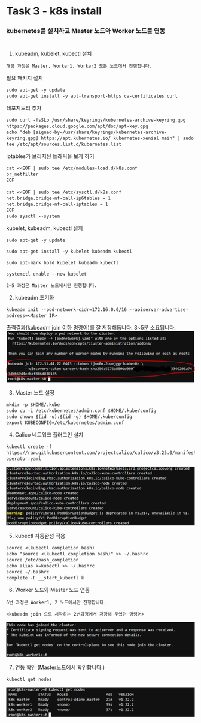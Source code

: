 # Task 3 - k8s install

###  kubernetes를 설치하고 Master 노드와 Worker 노드를 연동
#
1. kubeadm, kubelet, kubectl 설치

`해당 과정은 Master, Worker1, Worker2 모든 노드에서 진행합니다.`


필요 패키지 설치
```
sudo apt-get -y update
sudo apt-get install -y apt-transport-https ca-certificates curl
```
레포지토리 추가
```
sudo curl -fsSLo /usr/share/keyrings/kubernetes-archive-keyring.gpg https://packages.cloud.google.com/apt/doc/apt-key.gpg
echo "deb [signed-by=/usr/share/keyrings/kubernetes-archive-keyring.gpg] https://apt.kubernetes.io/ kubernetes-xenial main" | sudo tee /etc/apt/sources.list.d/kubernetes.list
```
iptables가 브리지된 트래픽을 보게 하기
```
cat <<EOF | sudo tee /etc/modules-load.d/k8s.conf
br_netfilter
EOF

cat <<EOF | sudo tee /etc/sysctl.d/k8s.conf
net.bridge.bridge-nf-call-ip6tables = 1
net.bridge.bridge-nf-call-iptables = 1
EOF
sudo sysctl --system
```
kubelet, kubeadm, kubectl 설치
```
sudo apt-get -y update
```
```
sudo apt-get install -y kubelet kubeadm kubectl
```
```
sudo apt-mark hold kubelet kubeadm kubectl
```
```
systemctl enable --now kubelet
```

`2~5 과정은 Master 노드에서만 진행합니다.`

2. kubeadm 초기화
```
kubeadm init --pod-network-cidr=172.16.0.0/16 --apiserver-advertise-address=<Master IP>
```
출력결과(kubeadm join 이하 명령어)를 잘 저장해둡니다.
3~5분 소요됩니다.
![](./img/3-kubeadm-init-result.png)

3. Master 노드 설정
```
mkdir -p $HOME/.kube
sudo cp -i /etc/kubernetes/admin.conf $HOME/.kube/config
sudo chown $(id -u):$(id -g) $HOME/.kube/config
export KUBECONFIG=/etc/kubernetes/admin.conf
```

4. Calico 네트워크 플러그인 설치
```
kubectl create -f https://raw.githubusercontent.com/projectcalico/calico/v3.25.0/manifests/tigera-operator.yaml
```
![](./img/3-calico-install.png)

5. kubectl 자동완성 적용
```
source <(kubectl completion bash)
echo "source <(kubectl completion bash)" >> ~/.bashrc
source /etc/bash_completion
echo alias k=kubectl >> ~/.bashrc
source ~/.bashrc
complete -F __start_kubectl k
```



6. Worker 노드와 Master 노드 연동

`6번 과정은 Worker1, 2 노드에서만 진행합니다.`
```
<kubeadm join 으로 시작하는 2번과정에서 저장해 두었던 명령어>
```
![](./img/3-kubeadm-join-result.png)


7. 연동 확인 (Master노드에서 확인합니다.)
```
kubectl get nodes
```

![](./img/3-kubectl-get-nodes.png)
